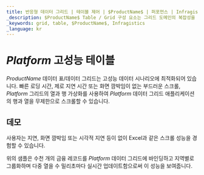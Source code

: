 ```yaml
---
title: 반응형 데이터 그리드 | 테이블 제어 | $ProductName$ | 퍼포먼스 | Infragistics
_description: $ProductName$ Table / Grid 구성 요소는 그리드 도메인의 복잡성을 관리 가능한 API로 단순화하여 사용자가 데이터 컬렉션을 바인딩 할 수 있도록합니다.
_keywords: grid, table, $ProductName$, Infragistics
_language: kr
---
```


# $Platform$ 고성능 테이블

$ProductName$ 데이터 표/데이터 그리드는 고성능 데이터 시나리오에 최적화되어 있습니다.  빠른 로딩 시간, 제로 지연 시간 또는 화면 깜박임이 없는 부드러운 스크롤, $Platform$ 그리드의 열과 행 가상화를 사용하여 $Platform$ 데이터 그리드 애플리케이션의 행과 열을 무제한으로 스크롤할 수 있습니다.

## 데모


<code-view style="height: 600px"
           data-demos-base-url="{environment:dvDemosBaseUrl}"
           iframe-src="{environment:dvDemosBaseUrl}/grids/data-grid-performance"
           github-src="grids/data-grid/performance">
</code-view>

<div class="divider--half"></div>

사용자는 지연, 화면 깜박임 또는 시각적 지연 등이 없이 Excel과 같은 스크롤 성능을 경험할 수 있습니다.

위의 샘플은 수천 개의 금융 레코드를 $Platform$ 데이터 그리드에 바인딩하고 지역별로 그룹화하며 다중 열을 수 밀리초마다 실시간 업데이트함으로써 이 성능을 보여줍니다.
